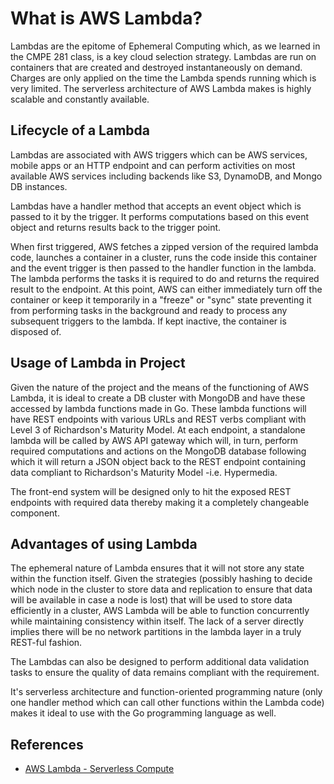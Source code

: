 # What is AWS Lambda?
Lambdas are the epitome of Ephemeral Computing which, as we learned in the CMPE 281 class, is a key cloud selection strategy. Lambdas are run on containers that are created and destroyed instantaneously on demand. Charges are only applied on the time the Lambda spends running which is very limited. The serverless architecture of AWS Lambda makes is highly scalable and constantly available.

## Lifecycle of a Lambda
Lambdas are associated with AWS triggers which can be AWS services, mobile apps or an HTTP endpoint and can perform activities on most available AWS services including backends like S3, DynamoDB, and Mongo DB instances.
  
Lambdas have a handler method that accepts an event object which is passed to it by the trigger. It performs computations based on this event object and returns results back to the trigger point.
  
When first triggered, AWS fetches a zipped version of the required lambda code, launches a container in a cluster, runs the code inside this container and the event trigger is then passed to the handler function in the lambda. The lambda performs the tasks it is required to do and returns the required result to the endpoint. At this point, AWS can either immediately turn off the container or keep it temporarily in a "freeze" or "sync" state preventing it from performing tasks in the background and ready to process any subsequent triggers to the lambda. If kept inactive, the container is disposed of.
  
    
## Usage of Lambda in Project
Given the nature of the project and the means of the functioning of AWS Lambda, it is ideal to create a DB cluster with MongoDB and have these accessed by lambda functions made in Go. These lambda functions will have REST endpoints with various URLs and REST verbs compliant with Level 3 of Richardson's Maturity Model. At each endpoint, a standalone lambda will be called by AWS API gateway which will, in turn, perform required computations and actions on the MongoDB database following which it will return a JSON object back to the REST endpoint containing data compliant to Richardson's Maturity Model -i.e. Hypermedia.
  
The front-end system will be designed only to hit the exposed REST endpoints with required data thereby making it a completely changeable component.

## Advantages of using Lambda
The ephemeral nature of Lambda ensures that it will not store any state within the function itself. Given the strategies (possibly hashing to decide which node in the cluster to store data and replication to ensure that data will be available in case a node is lost) that will be used to store data efficiently in a cluster, AWS Lambda will be able to function concurrently while maintaining consistency within itself. The lack of a server directly implies there will be no network partitions in the lambda layer in a truly REST-ful fashion.
  
The Lambdas can also be designed to perform additional data validation tasks to ensure the quality of data remains compliant with the requirement.
  
It's serverless architecture and function-oriented programming nature (only one handler method which can call other functions within the Lambda code) makes it ideal to use with the Go programming language as well.

## References
* [AWS Lambda - Serverless Compute](https://aws.amazon.com/lambda/?sc_channel=PS&sc_campaign=pac_ps_q3&sc_publisher=google&sc_medium=lambda_b_pac_q32017&sc_content=lambda_e&sc_detail=aws%20lambda&sc_category=lambda&sc_segment=webp&sc_matchtype=e&sc_county=US&sc_geo=namer&sc_outcome=pac&s_kwcid=AL!4422!3!217987870463!e!!g!!aws%20lambda&ef_id=WajifAAAAHiQf3xO:20171001010813:s)

